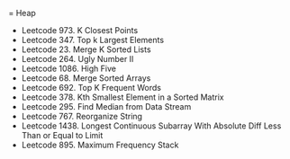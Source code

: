 = Heap

- Leetcode 973. K Closest Points
- Leetcode 347. Top k Largest Elements
- Leetcode 23. Merge K Sorted Lists
- Leetcode 264. Ugly Number II
- Leetcode 1086. High Five
- Leetcode 68. Merge Sorted Arrays
- Leetcode 692. Top K Frequent Words
- Leetcode 378. Kth Smallest Element in a Sorted Matrix
- Leetcode 295. Find Median from Data Stream
- Leetcode 767. Reorganize String
- Leetcode 1438. Longest Continuous Subarray With Absolute Diff Less Than or Equal to Limit
- Leetcode 895. Maximum Frequency Stack